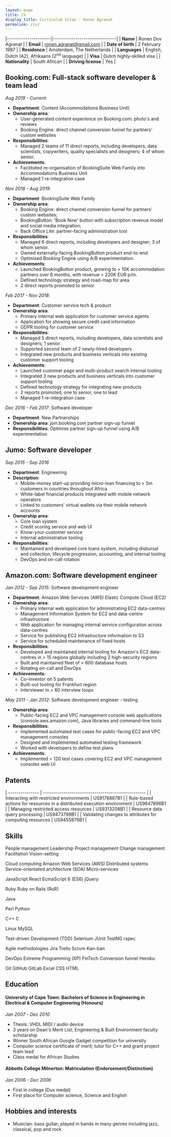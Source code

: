 ```yaml
---
layout: page
title: CV
display_title: Curriculum Vitae - Ronen Agranat
permalink: /cv/
---
```


|---------------------:|-------------------------------|
| **Name**             | Ronen Dov Agranat             |
| **Email**            | ronen.agranat@gmail.com       |
| **Date of birth**    | 2 February 1987               |
| **Residence**        | Amsterdam, The Netherlands        |
| **Languages**        | English, Dutch (A2), Afrikaans (2<sup>nd</sup> language) |
| **Visa**             | Dutch highly-skilled visa     |
| **Nationality**      | South African                 |
| **Driving license** | Yes                           |

## Booking.com: Full-stack software developer & team lead

*Aug 2019 - Current*: 

* **Department**: Content (Accommodations Business Unit)
* **Ownership area**: 
    * User-generated content experience on Booking.com: photo's and reviews
    * Booking Engine: direct channel conversion funnel for partners' custom websites
* **Responsibilities**:
    * Managed 2 teams of 11 direct reports, including developers, data scientists, copywriters,
    quality specialists and designers; 4 of whom senior.
* **Achievements**:
    * Facilitated re-organisation of BookingSuite Web Family into Accommodations Business Unit
    * Managed 1 re-integration case

*Nov 2018 - Aug 2019*:

* **Department**: BookingSuite Web Family
* **Ownership area**:
    * Booking Engine: direct channel conversion funnel for partners' custom websites;
    * BookingButton: 'Book Now' button with subscription revenue model and social media integration;
    * Back Office Lite: partner-facing administration tool
* **Responsibilities**:
    * Managed 6 direct reports, including developers and designer; 3 of whom senior.
    * Owned externally-facing BookingButton product end-to-end
    * Optimised Booking Engine using A/B experimentation.
* **Achievements**:
    * Launched BookingButton product, growing to > 10K accommodation partners over 6 months,
    with revenue > 220K EUR p/m.
    * Defined technology strategy and road-map for area
    * 2 direct reports promoted to senior

*Feb 2017 - Nov 2018*:

* **Department**: Customer service tech & product
* **Ownership area**:
    * Primary internal web application for customer service agents
    * Application for showing secure credit card information
    * GDPR tooling for customer service
* **Responsibilities**:
    * Managed 5 direct reports, including developers, data scientists and designers; 1 senior.
    * Supported second team of 2 newly-hired developers
    * Integrated new products and business verticals into existing customer support tooling
* **Achievements**:
    * Launched customer page and multi-product search internal tooling
    * Integrated 3 new products and business verticals into customer support tooling
    * Defined technology strategy for integrating new products
    * 2 reports promoted, one to senior, one to lead
    * Managed 1 re-integration case

*Dec 2016 - Feb 2017*: Software developer

* **Department**: New Partnerships
* **Ownership area**: join.booking.com partner sign-up funnel
* **Responsibilities**: Optimise partner sign-up funnel using A/B experimentation

## Jumo: Software developer

*Sep 2015 - Sep 2016*

* **Department**: Engineering
* **Description**:
    * Mobile-money start-up providing micro-loan financing to > 5m customers in countries throughout Africa
    * White-label financial products integrated with mobile network operators
    * Linked to customers' virtual wallets via their mobile network accounts
* **Ownership area**:
    * Core loan system
    * Credit scoring service and web UI
    * Know-your-customer service
    * Internal administrative tooling
* **Responsibilities**:
    * Maintained and developed core loans system, including disbursal and collection,
    lifecycle progression, accounting, and internal tooling
    * DevOps and on-call rotation

## Amazon.com: Software development engineer

*Jan 2012 - Sep 2015*: Software development engineer

* **Department**: Amazon Web Services (AWS) Elastic Compute Cloud (EC2)
* **Ownership area**:
    * Primary internal web application for administrating EC2 data-centres
    * Management Information System for EC2 and data-centre infrastructure
    * Web application for managing internal service configuration across data-centres
    * Service for publishing EC2 infrastructure information to S3
    * Service for scheduled maintenance of fixed hosts
* **Responsibilities**:
    * Developed and maintained internal tooling for Amazon's EC2 data-centres in > 15 regions globally including
    2 high-security regions
    * Built and maintained fleet of > 600 database hosts
    * Rotating on-call and DevOps
* **Achievements**:
    * Co-inventor on 5 patents
    * Built-out tooling for Frankfurt region
    * Interviewer in > 80 interview loops

*May 2011 - Jan 2012*: Software development engineer - testing

* **Ownership area**:
    * Public-facing EC2 and VPC management console web applications (console.aws.amazon.com), Java libraries and
    command-line tools
* **Responsibilities**:
    * Implemented automated test cases for public-facing EC2 and VPC management consoles
    * Designed and implemented automated testing framework
    * Worked with developers to define test plans
* **Achievements**:
    * Implemented > 120 test cases covering EC2 and VPC management consoles web UI

## Patents

| --------------- | -------------------------------------------------- |
| Interacting with restricted environments | US9178867B1 |
| Rule-based actions for resources in a distributed execution environment | US9647896B1 |
| Managing restricted access resources | US9313208B1 |
| Resource data query processing | US9473799B1 |
| Validating changes to attributes for computing resources | US9455879B1 |

## Skills

<span class="badge">People management</span>
<span class="badge">Leadership</span>
<span class="badge">Project management</span>
<span class="badge">Change management</span>
<span class="badge">Facilitation</span>
<span class="badge">Vision-setting</span>
<!-- -->
<span class="badge">Cloud computing</span>
<span class="badge">Amazon Web Services (AWS)</span>
<span class="badge">Distributed systems</span>
<span class="badge">Service-orientated architecture (SOA)</span>
<span class="badge">Micro-services</span>
<!-- -->
<span class="badge">JavaScript</span>
<span class="badge">React</span>
<span class="badge">EcmaScript 6 (ES6)</span>
<span class="badge">jQuery</span>
<!-- -->
<span class="badge">Ruby</span>
<span class="badge">Ruby on Rails (RoR)</span>
<!-- -->
<span class="badge">Java</span>
<!-- -->
<span class="badge">Perl</span>
<span class="badge">Python</span>
<!-- -->
<span class="badge">C++</span>
<span class="badge">C</span>
<!-- -->
<span class="badge">Linux</span>
<span class="badge">MySQL</span>
<!-- -->
<span class="badge">Test-driven Development (TDD)</span>
<span class="badge">Selenium</span>
<span class="badge">JUnit</span>
<span class="badge">TestNG</span>
<span class="badge">rspec</span>
<!-- -->
<span class="badge">Agile methodologies</span>
<span class="badge">Jira</span>
<span class="badge">Trello</span>
<span class="badge">Scrum</span>
<span class="badge">Kan-ban</span>
<!-- -->
<span class="badge">DevOps</span>
<span class="badge">Extreme Programming (XP)</span>
<span class="badge">FinTech</span>
<span class="badge">Conversion funnel</span>
<span class="badge">Heroku</span>
<!-- -->
<span class="badge">Git</span>
<span class="badge">GitHub</span>
<span class="badge">GitLab</span>
<span class="badge">Excel</span>
<span class="badge">CSS</span>
<span class="badge">HTML</span>

## Education

#### University of Cape Town: Bachelors of Science in Engineering in Electrical & Computer Engineering (Honours)
*Jan 2007 - Dec 2010*
* Thesis: VHDL MIDI / audio device
* 3 years on Dean's Merit List; Engineering & Built Environment faculty scholarship
* Winner South African Google Gadget competition for university
* Computer science certificate of merit; tutor for C++ and grant project team lead
* Class medal for African Studies

#### Abbotts College Milnerton: Matriculation (Endorsement/Distinction)
*Jan 2006 - Dec 2006*

* First in college (Dux medal)
* First place for Computer science, Science and English

## Hobbies and interests

* Musician: bass guitar; played in bands in many genres including jazz, classical, pop and rock
